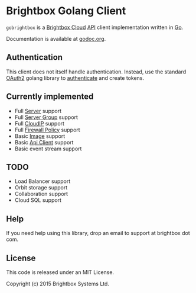 # Brightbox Golang Client

`gobrightbox` is a [Brightbox Cloud](https://www.brightbox.com) [API](https://api.gb1.brightbox.com/1.0/)
client implementation written in [Go](http://golang.org/).

Documentation is available at [godoc.org](http://godoc.org/github.com/brightbox/gobrightbox).

## Authentication

This client does not itself handle authentication. Instead, use the standard
[OAuth2](https://godoc.org/golang.org/x/oauth2) golang library to
[authenticate](https://api.gb1.brightbox.com/1.0/#authentication) and create
tokens.

## Currently implemented

* Full [Server](https://api.gb1.brightbox.com/1.0/#server) support
* Full [Server Group](https://api.gb1.brightbox.com/1.0/#server_group) support
* Full [CloudIP](https://api.gb1.brightbox.com/1.0/#cloud_ip) support
* Full [Firewall Policy](https://api.gb1.brightbox.com/1.0/#firewall_policy) support
* Basic [Image](https://api.gb1.brightbox.com/1.0/#image) support
* Basic [Api Client](https://api.gb1.brightbox.com/1.0/#api_client) support
* Basic event stream support

## TODO

* Load Balancer support
* Orbit storage support
* Collaboration support
* Cloud SQL support

## Help

If you need help using this library, drop an email to support at brightbox dot com.

## License

This code is released under an MIT License.

Copyright (c) 2015 Brightbox Systems Ltd.

